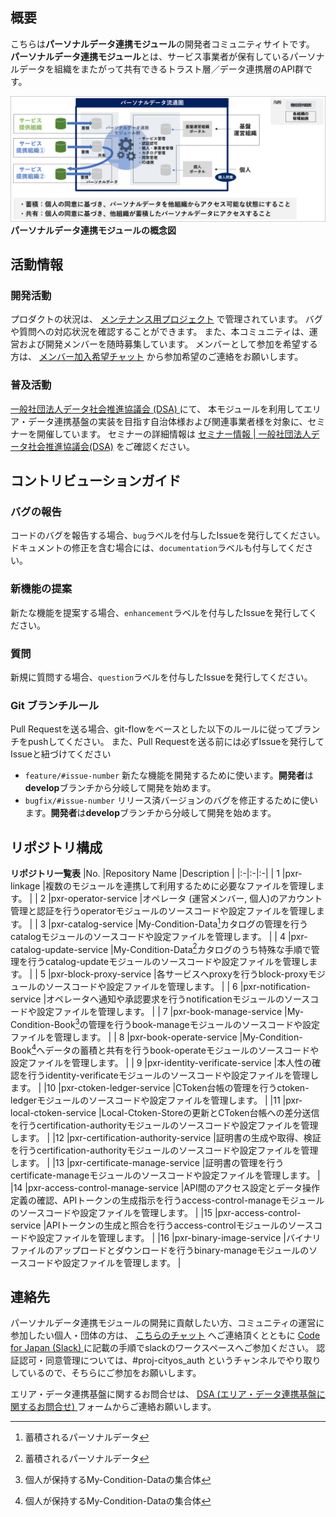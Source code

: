 ## 概要
こちらは**パーソナルデータ連携モジュール**の開発者コミュニティサイトです。
**パーソナルデータ連携モジュール**とは、サービス事業者が保有しているパーソナルデータを組織をまたがって共有できるトラスト層／データ連携層のAPI群です。

![concept-image](image/concept-image.PNG)
**パーソナルデータ連携モジュールの概念図**

## 活動情報
### 開発活動
プロダクトの状況は、
[メンテナンス用プロジェクト](https://github.com/orgs/Personal-Data-Linkage-Module/projects/1)
で管理されています。
バグや質問への対応状況を確認することができます。
また、本コミュニティは、運営および開発メンバーを随時募集しています。
メンバーとして参加を希望する方は、
[メンバー加入希望チャット](https://github.com/orgs/Personal-Data-Linkage-Module/discussions/new?category=%E3%83%A1%E3%83%B3%E3%83%90%E3%83%BC%E5%8A%A0%E5%85%A5%E5%B8%8C%E6%9C%9B)
から参加希望のご連絡をお願いします。


### 普及活動
[一般社団法人データ社会推進協議会 (DSA) ](https://data-society-alliance.org/)
にて、
本モジュールを利用してエリア・データ連携基盤の実装を目指す自治体様および関連事業者様を対象に、セミナーを開催しています。
セミナーの詳細情報は
[セミナー情報 | 一般社団法人データ社会推進協議会(DSA)](https://data-society-alliance.org/area-data/seminar)
をご確認ください。

## コントリビューションガイド
### バグの報告
コードのバグを報告する場合、`bug`ラベルを付与したIssueを発行してください。ドキュメントの修正を含む場合には、`documentation`ラベルも付与してください。

### 新機能の提案
新たな機能を提案する場合、`enhancement`ラベルを付与したIssueを発行してください。

### 質問
新規に質問する場合、`question`ラベルを付与したIssueを発行してください。

### Git ブランチルール
Pull Requestを送る場合、git-flowをベースとした以下のルールに従ってブランチをpushしてください。
また、Pull Requestを送る前には必ずIssueを発行してIssueと紐づけてください

* `feature/#issue-number` 新たな機能を開発するために使います。**開発者**は**develop**ブランチから分岐して開発を始めます。
* `bugfix/#issue-number` リリース済バージョンのバグを修正するために使います。**開発者**は**develop**ブランチから分岐して開発を始めます。

## リポジトリ構成

**リポジトリ一覧表**
|No. |Repository Name |Description |
|:-|:-|:-|
| 1 |pxr-linkage |複数のモジュールを連携して利用するために必要なファイルを管理します。 |
| 2 |pxr-operator-service |オペレータ (運営メンバー, 個人)のアカウント管理と認証を行うoperatorモジュールのソースコードや設定ファイルを管理します。 |
| 3 |pxr-catalog-service |My-Condition-Data[^1]カタログの管理を行うcatalogモジュールのソースコードや設定ファイルを管理します。 |
| 4 |pxr-catalog-update-service |My-Condition-Data[^1]カタログのうち特殊な手順で管理を行うcatalog-updateモジュールのソースコードや設定ファイルを管理します。 |
| 5 |pxr-block-proxy-service |各サービスへproxyを行うblock-proxyモジュールのソースコードや設定ファイルを管理します。 |
| 6 |pxr-notification-service |オペレータへ通知や承認要求を行うnotificationモジュールのソースコードや設定ファイルを管理します。 |
| 7 |pxr-book-manage-service |My-Condition-Book[^2]の管理を行うbook-manageモジュールのソースコードや設定ファイルを管理します。 |
| 8 |pxr-book-operate-service |My-Condition-Book[^2]へデータの蓄積と共有を行うbook-operateモジュールのソースコードや設定ファイルを管理します。 |
| 9 |pxr-identity-verificate-service |本人性の確認を行うidentity-verificateモジュールのソースコードや設定ファイルを管理します。 |
|10 |pxr-ctoken-ledger-service |CToken台帳の管理を行うctoken-ledgerモジュールのソースコードや設定ファイルを管理します。 |
|11 |pxr-local-ctoken-service |Local-Ctoken-Storeの更新とCToken台帳への差分送信を行うcertification-authorityモジュールのソースコードや設定ファイルを管理します。 |
|12 |pxr-certification-authority-service |証明書の生成や取得、検証を行うcertification-authorityモジュールのソースコードや設定ファイルを管理します。 |
|13 |pxr-certificate-manage-service |証明書の管理を行うcertificate-manageモジュールのソースコードや設定ファイルを管理します。 |
|14 |pxr-access-control-manage-service |API間のアクセス設定とデータ操作定義の確認、APIトークンの生成指示を行うaccess-control-manageモジュールのソースコードや設定ファイルを管理します。 |
|15 |pxr-access-control-service |APIトークンの生成と照合を行うaccess-controlモジュールのソースコードや設定ファイルを管理します。 |
|16 |pxr-binary-image-service |バイナリファイルのアップロードとダウンロードを行うbinary-manageモジュールのソースコードや設定ファイルを管理します。 |

[^1]: 蓄積されるパーソナルデータ
[^2]: 個人が保持するMy-Condition-Dataの集合体

## 連絡先
パーソナルデータ連携モジュールの開発に貢献したい方、コミュニティの運営に参加したい個人・団体の方は、
[こちらのチャット](https://github.com/orgs/Personal-Data-Linkage-Module/discussions/new?category=%E3%83%A1%E3%83%B3%E3%83%90%E3%83%BC%E5%8A%A0%E5%85%A5%E5%B8%8C%E6%9C%9B)
へご連絡頂くとともに
[Code for Japan (Slack) ](https://www.code4japan.org/activity/community)
に記載の手順でslackのワークスペースへご参加ください。
認証認可・同意管理については、#proj-cityos_auth というチャンネルでやり取りしているので、そちらにご参加をお願いします。

エリア・データ連携基盤に関するお問合せは、
[DSA (エリア・データ連携基盤に関するお問合せ) ](https://data-society-alliance.org/area-data/contact/)
フォームからご連絡お願いします。

<!--

**Here are some ideas to get you started:**

🙋‍♀️ A short introduction - what is your organization all about?
🌈 Contribution guidelines - how can the community get involved?
👩‍💻 Useful resources - where can the community find your docs? Is there anything else the community should know?
🍿 Fun facts - what does your team eat for breakfast?
🧙 Remember, you can do mighty things with the power of [Markdown](https://docs.github.com/github/writing-on-github/getting-started-with-writing-and-formatting-on-github/basic-writing-and-formatting-syntax)
-->
